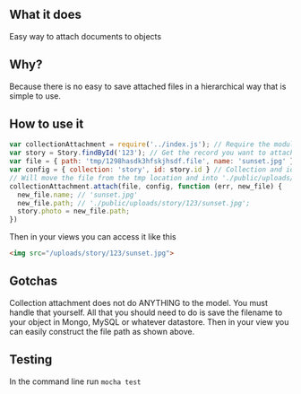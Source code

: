 ## What it does

Easy way to attach documents to objects

## Why?

Because there is no easy to save attached files in a hierarchical way that is simple to use.

## How to use it

```javascript
var collectionAttachment = require('../index.js'); // Require the module
var story = Story.findById('123'); // Get the record you want to attach the file to
var file = { path: 'tmp/1298hasdk3hfskjhsdf.file', name: 'sunset.jpg' }; // Normally will be from req.files
var config = { collection: 'story', id: story.id } // Collection and id are required
// Will move the file from the tmp location and into './public/uploads/#{collection_name}/#{id}/#{filename}'
collectionAttachment.attach(file, config, function (err, new_file) {
  new_file.name; // 'sunset.jpg'
  new_file.path; // './public/uploads/story/123/sunset.jpg';
  story.photo = new_file.path;
})
```

Then in your views you can access it like this

```html
<img src="/uploads/story/123/sunset.jpg">
```

## Gotchas

Collection attachment does not do ANYTHING to the model. You must handle that yourself. All that you should need to do is save the filename to your object in Mongo, MySQL or whatever datastore. Then in your view you can easily construct the file path as shown above.

## Testing

In the command line run `mocha test`


